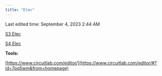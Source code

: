 ```yaml
---
title: "Elec"
---
```

Last edited time: September 4, 2023 2:44 AM

[S3 Elec](Elec/S3%20Elec.md)

[S4 Elec](Elec/S4%20Elec.md)

**Tools:**

[https://www.circuitlab.com/editor/](https://www.circuitlab.com/editor/#?id=7pq5wm&from=homepage)

